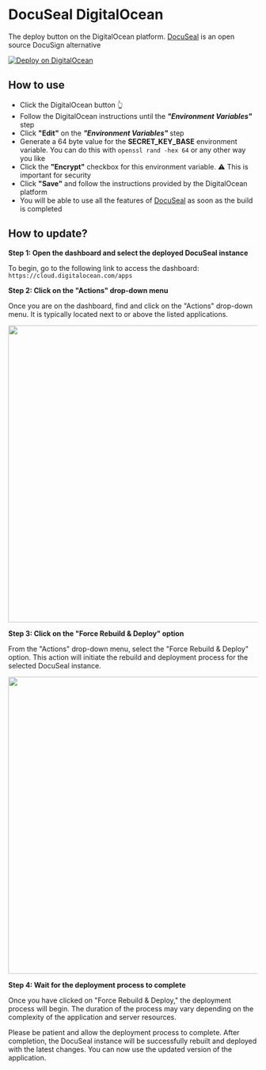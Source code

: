 # DocuSeal DigitalOcean

The deploy button on the DigitalOcean platform. [DocuSeal](https://www.docuseal.com/) is an open source DocuSign alternative

[![Deploy on DigitalOcean](https://www.deploytodo.com/do-btn-blue.svg)](https://cloud.digitalocean.com/apps/new?repo=https://github.com/exaland/documentsign-digitalocean/tree/master)

## How to use

- Click the DigitalOcean button 👆
- Follow the DigitalOcean instructions until the ***"Environment Variables"*** step
- Click **"Edit"** on the ***"Environment Variables"*** step
- Generate a 64 byte value for the **SECRET_KEY_BASE** environment variable. You can do this with `openssl rand -hex 64` or any other way you like
- Click the **"Encrypt"** checkbox for this environment variable. ⚠️ This is important for security
- Click **"Save"** and follow the instructions provided by the DigitalOcean platform
- You will be able to use all the features of [DocuSeal](https://www.docuseal.com/) as soon as the build is completed

## How to update?

**Step 1: Open the dashboard and select the deployed DocuSeal instance**

To begin, go to the following link to access the dashboard: `https://cloud.digitalocean.com/apps`

**Step 2: Click on the "Actions" drop-down menu**

Once you are on the dashboard, find and click on the "Actions" drop-down menu. It is typically located next to or above the listed applications.

<img src="https://github.com/docusealco/docuseal/assets/1176367/23067ba9-012d-4ba0-8df7-f4c5e2696324" width="600">

**Step 3: Click on the "Force Rebuild & Deploy" option**

From the "Actions" drop-down menu, select the "Force Rebuild & Deploy" option. This action will initiate the rebuild and deployment process for the selected DocuSeal instance.

<img src="https://github.com/docusealco/docuseal/assets/1176367/5ccf202f-4f94-41a4-8efb-f912257a7f6d" width="600">

**Step 4: Wait for the deployment process to complete**

Once you have clicked on "Force Rebuild & Deploy," the deployment process will begin. The duration of the process may vary depending on the complexity of the application and server resources.

Please be patient and allow the deployment process to complete. After completion, the DocuSeal instance will be successfully rebuilt and deployed with the latest changes. You can now use the updated version of the application.
